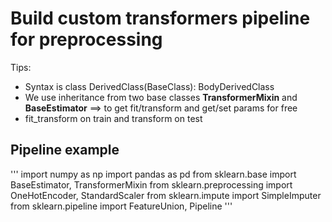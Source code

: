 # Build custom transformers pipeline for preprocessing

Tips:
- Syntax is class DerivedClass(BaseClass):
                   BodyDerivedClass
- We use inheritance from two base classes **TransformerMixin** and **BaseEstimator** ==> to get fit/transform and get/set params for free
- fit_transform on train and transform on test


## Pipeline example
'''
import numpy as np 
import pandas as pd
from sklearn.base import BaseEstimator, TransformerMixin
from sklearn.preprocessing import OneHotEncoder, StandardScaler
from sklearn.impute import SimpleImputer
from sklearn.pipeline import FeatureUnion, Pipeline
'''
